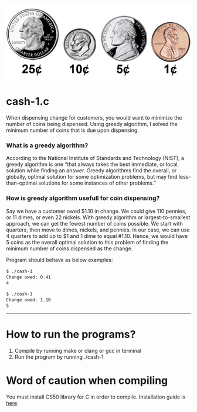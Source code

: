 ![coins](img/coins.jpg)

# cash-1.c

When dispensing change for customers, you would want to minimize the number of coins being dispensed. Using greedy algorithm, I solved the minimum number of coins that is due upon dispensing. 

### What is a greedy algorithm? 

According to the National Institute of Standards and Technology (NIST), a greedy algorithm is one “that always takes the best immediate, or local, solution while finding an answer. Greedy algorithms find the overall, or globally, optimal solution for some optimization problems, but may find less-than-optimal solutions for some instances of other problems.”

### How is greedy algorithm usefull for coin dispensing?

Say we have a customer owed $1.10 in change. We could give 110 pennies, or 11 dimes, or even 22 nickels. With greedy algorithm or largest-to-smallest approach, we can get the fewest number of coins possible. We start with quarters, then move to dimes, nickels, and pennies. In our case, we can use 4 quarters to add up to $1 and 1 dime to equal #1.10. Hence, we would have 5 coins as the overall optimal solution to this problem of finding the minimum number of coins dispensed as the change. 

Program should behave as below examples:

```
$ ./cash-1
Change owed: 0.41
4
```

```
$ ./cash-1
Change owed: 1.10
5
```

***

# How to run the programs?

1. Compile by running make or clang or gcc in terminal
2. Run the program by running ./cash-1


# Word of caution when compiling

You must install CS50 library for C in order to compile. Installation guide is [here](https://cs50.readthedocs.io/library/c/). 